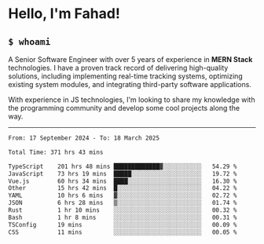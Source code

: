 <h1>Hello, I'm Fahad!</h1>

<h2><code>$ whoami</code></h2>

A Senior Software Engineer with over 5 years of experience in **MERN Stack** technologies. I have a proven track record of delivering high-quality solutions, including implementing real-time tracking systems, optimizing existing system modules, and integrating third-party software applications.

With experience in JS technologies, I'm looking to share my knowledge with the programming community and develop some cool projects along the way.

---

<!--START_SECTION:waka-->

```txt
From: 17 September 2024 - To: 18 March 2025

Total Time: 371 hrs 43 mins

TypeScript    201 hrs 48 mins █████████████▓░░░░░░░░░░░   54.29 %
JavaScript    73 hrs 19 mins  █████░░░░░░░░░░░░░░░░░░░░   19.72 %
Vue.js        60 hrs 34 mins  ████░░░░░░░░░░░░░░░░░░░░░   16.30 %
Other         15 hrs 42 mins  █░░░░░░░░░░░░░░░░░░░░░░░░   04.22 %
YAML          10 hrs 6 mins   ▓░░░░░░░░░░░░░░░░░░░░░░░░   02.72 %
JSON          6 hrs 28 mins   ▒░░░░░░░░░░░░░░░░░░░░░░░░   01.74 %
Rust          1 hr 10 mins    ░░░░░░░░░░░░░░░░░░░░░░░░░   00.32 %
Bash          1 hr 8 mins     ░░░░░░░░░░░░░░░░░░░░░░░░░   00.31 %
TSConfig      19 mins         ░░░░░░░░░░░░░░░░░░░░░░░░░   00.09 %
CSS           11 mins         ░░░░░░░░░░░░░░░░░░░░░░░░░   00.05 %
```

<!--END_SECTION:waka-->

<!--
**heyFahad/heyFahad** is a ✨ _special_ ✨ repository because its `README.md` (this file) appears on your GitHub profile.

Here are some ideas to get you started:

- 🔭 I’m currently working on ...
- 🌱 I’m currently learning ...
- 👯 I’m looking to collaborate on ...
- 🤔 I’m looking for help with ...
- 💬 Ask me about ...
- 📫 How to reach me: ...
- 😄 Pronouns: ...
- ⚡ Fun fact: ...
-->

